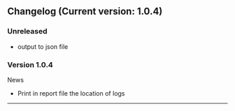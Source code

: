 ## Changelog (Current version: 1.0.4)

### Unreleased

- output to json file

### Version 1.0.4

News
- Print in report file the location of logs

-----------------